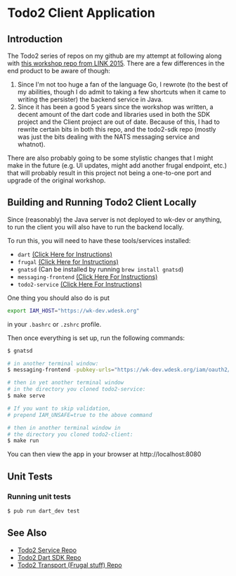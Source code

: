 # Todo2 Client Application

## Introduction
The Todo2 series of repos on my github are my attempt at following along with [this workshop repo from LINK 2015](https://github.com/Workiva/building-a-workiva-app-workshop).
There are a few differences in the end product to be aware of though:

1. Since I'm not too huge a fan of the language Go, I rewrote (to the best of my abilities, though I do admit to taking a few shortcuts when it came to writing the persister) the backend service in Java.
2. Since it has been a good 5 years since the workshop was written, a decent amount of the dart code and libraries used in both the SDK project and the Client project are out of date.
Because of this, I had to rewrite certain bits in both this repo, and the todo2-sdk repo (mostly was just the bits dealing with the NATS messaging service and whatnot).

There are also probably going to be some stylistic changes that I might make in the future (e.g. UI updates, might add another frugal endpoint, etc.) that will probably result in this project not being a one-to-one port and upgrade of the original workshop.

## Building and Running Todo2 Client Locally
Since (reasonably) the Java server is not deployed to wk-dev or anything, to run the client you will also have to run the backend locally.

To run this, you will need to have these tools/services installed:

- `dart` [\(Click Here for Instructions\)](https://dev.workiva.net/docs/teams/platform/application-frameworks/front-end-dev-training/dart#installation)
- `frugal` [\(Click Here for Instructions\)](https://github.com/Workiva/frugal#installation)
- `gnatsd` (Can be installed by running `brew install gnatsd`)
- `messaging-frontend` [\(Click Here For Instructions\)](https://github.com/Workiva/messaging-frontend#usage)
- `todo2-service` [\(Click Here For Instructions\)](https://github.com/thomasmaloney-wk/todo2-service#running-locally)


One thing you should also do is put 
```bash
export IAM_HOST="https://wk-dev.wdesk.org"
```
in your `.bashrc` or `.zshrc` profile.

Then once everything is set up, run the following commands:

```bash
$ gnatsd

# in another terminal window:
$ messaging-frontend -pubkey-urls="https://wk-dev.wdesk.org/iam/oauth2/v2.0/certs" -dev-mode

# then in yet another terminal window
# in the directory you cloned todo2-service:
$ make serve

# If you want to skip validation, 
# prepend IAM_UNSAFE=true to the above command

# then in another terminal window in 
# the directory you cloned todo2-client:
$ make run
```
You can then view the app in your browser at http://localhost:8080
<!-- 1. Open a terminal and run `gnatsd`
2. Open another terminal and run `messaging-frontend -pubkey-urls="https://wk-dev.wdesk.org/iam/oauth2/v2.0/certs" -dev-mode`
3. Open yet another terminal and navigate to the directory you cloned `todo2-service` and run `mvn exec:java -Dexec.mainClass=com.workiva.todo2.NatsServer`
(optionally set `IAM_UNSAFE=true` to skip validation)
4. Open another terminal and navigate to where ever you cloned this repo and run `make run` -->

## Unit Tests
### Running unit tests
```bash
$ pub run dart_dev test
```

## See Also
- [Todo2 Service Repo](https://github.com/thomasmaloney-wk/todo2-service)
- [Todo2 Dart SDK Repo](https://github.com/thomasmaloney-wk/todo2-sdk)
- [Todo2 Transport (Frugal stuff) Repo](https://github.com/thomasmaloney-wk/todo2-transport)
